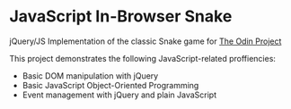 # JavaScript In-Browser Snake
jQuery/JS Implementation of the classic Snake game for [The Odin Project](http://www.theodinproject.com/courses/javascript-and-jquery/lessons/jquery-and-the-dom)

This project demonstrates the following JavaScript-related proffiencies:

* Basic DOM manipulation with jQuery
* Basic JavaScript Object-Oriented Programming
* Event management with jQuery and plain JavaScript
